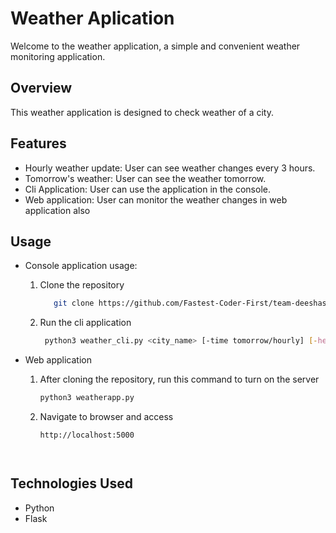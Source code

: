 # Weather Aplication

Welcome to the weather application, a simple and convenient weather monitoring application.

## Overview

This weather application is designed to check weather of a city.

## Features

- Hourly weather update: User can see weather changes every 3 hours.
- Tomorrow's weather: User can see the weather tomorrow.
- Cli Application: User can use the application in the console.
- Web application: User can monitor the weather changes in web application also

## Usage

- Console application usage:

  1. Clone the repository

     ```bash
        git clone https://github.com/Fastest-Coder-First/team-deeshash/

  2. Run the cli application

      ```bash
       python3 weather_cli.py <city_name> [-time tomorrow/hourly] [-help]

- Web application

  1. After cloning the repository, run this command to turn on the server

     ``` bash
     python3 weatherapp.py

  2. Navigate to browser and access

     ```bash
     http://localhost:5000




## Technologies Used

- Python
- Flask
  
